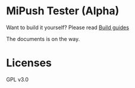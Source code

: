 # MiPush Tester (Alpha)

Want to build it yourself? Please read [Build guides](BUILD.md)

The documents is on the way.


# Licenses
GPL v3.0